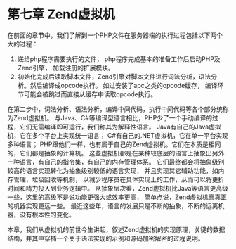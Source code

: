 # 第七章 Zend虚拟机

在前面的章节中，我们了解到一个PHP文件在服务器端的执行过程包括以下两个大的过程：

1. 递给php程序需要执行的文件， php程序完成基本的准备工作后启动PHP及Zend引擎， 加载注册的扩展模块。
2. 初始化完成后读取脚本文件，Zend引擎对脚本文件进行词法分析，语法分析。然后编译成opcode执行。 如过安装了apc之类的opcode缓存， 编译环节可能会被跳过而直接从缓存中读取opcode执行。

在第二步中，词法分析、语法分析，编译中间代码，执行中间代码等各个部分统称为Zend虚拟机。
与Java、C#等编译型语言相比，PHP少了一个手动编译的过程，它们无需编译即可运行，我们称其为解释性语言。
Java有自己的Java虚拟机，它在多个平台上实现统一语言；
C#有自己的.NET虚拟机，它在单一平台实现多种语言；
PHP跟他们一样，也有属于自己的Zend虚拟机。它们在本质是相同的，它们都是抽象的计算机。
这些虚拟机都是在某种较底层的语言上抽象出另外一种语言，有自己的指令集，有自己的内存管理体系。
它们最终都会将抽象级别较高的语言实现转化为抽象级别较低的语言实现，
并且实现其它辅助功能，如内存管理，垃圾回收等机制，
以减少程序员在具体实现上的工作，从而可以将更折时间和精力投入到业务逻辑中。
从抽象层次看，Zend虚拟机比Java等语言更高级一些，这里的高级不是说功能更强大或效率更高，
简单点说，Zend虚拟机离真正的机器实现更远一些。
最近这些年，语言的发展只是不断的抽象，不断的远离机器，没有根本性的变化。

本章，我们从虚拟机的前世今生讲起，叙述Zend虚拟机的实现原理，关键的数据结构，并其中穿插一个关于语法实现的示例和源码加密解密的过程说明。


